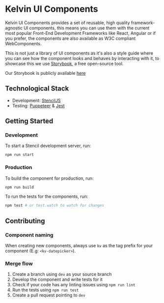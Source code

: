 # Kelvin UI Components

Kelvin UI Components provides a set of reusable, high quality framework-agnostic UI components, this means you can use them with the current most popular Front-End Development Frameworks like React, Angular or if you prefer, the components are also available as W3C compliant WebComponents.

This is not just a library of UI components as it's also a style guide where you can see how the component looks and behaves by interacting with it, to showcase this we use [Storybook](https://storybook.js.org/), a free open-source tool.

Our Storybook is publicly available [here](https://kelvininc.github.io/ui-components/)

## Technological Stack
* Development: [StencilJS](https://stenciljs.com/docs/introduction)
* Testing: [Puppeteer](https://pptr.dev/) & [Jest](https://jestjs.io/)
## Getting Started
### Development
To start a Stencil development server, run:

```bash
npm run start
```

### Production
To build the component for production, run:

```bash
npm run build
```

To run the tests for the components, run:

```bash
npm test # or test.watch to watch for changes
```
## Contributing

### Component naming
When creating new components, always use `kv` as the tag prefix for your component (E.g: `<kv-datepicker>`).
### Merge flow
1. Create a branch using `dev` as your source branch
2. Develop the component and write tests for it
3. Check if your code has any linting issues using `npm run lint`
4. Run the tests using `npm run test`
5. Create a pull request pointing to `dev`
